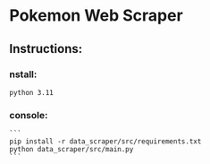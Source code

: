 # Pokemon Web Scraper

## Instructions:

### nstall:
    python 3.11

### console:
    ```
    pip install -r data_scraper/src/requirements.txt
    python data_scraper/src/main.py
    ```